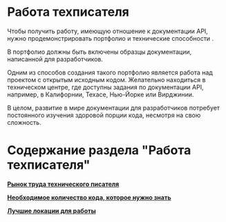# Работа техписателя

Чтобы получить работу, имеющую отношение к документации API, нужно продемонстрировать портфолио и технические способности .

В портфолио должны быть включены образцы документации, написанной для разработчиков.

Одним из способов создания такого портфолио является работа над проектом с открытым исходным кодом. Желательно находиться в техническом центре, где доступны задания по документации API, например, в Калифорнии, Техасе, Нью-Йорке или Вирджинии.

В целом, развитие в мире документации для разработчиков потребует постоянного изучения здоровой порции кода, несмотря на свою сложность.

# Содержание раздела "Работа техписателя"

[**Рынок труда технического писателя**](job-market.md)

[**Необходимое количество кода, которое нужно знать**](how-much-code-to-know.md)

[**Лучшие локации для работы**](best-MainScreenServicesPopularСommunicationTypesGetData.md)
